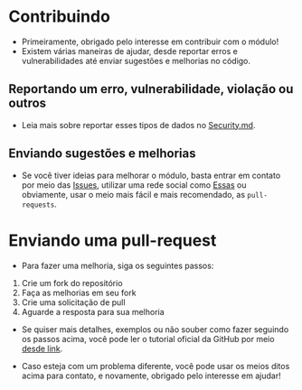 # Contribuindo
- Primeiramente, obrigado pelo interesse em contribuir com o módulo!
- Existem várias maneiras de ajudar, desde reportar erros e vulnerabilidades até enviar sugestões e melhorias no código.

## Reportando um erro, vulnerabilidade, violação ou outros
- Leia mais sobre reportar esses tipos de dados no [Security.md](https://github.com/KillovSky/Trendings/blob/main/.github/SECURITY.md).

## Enviando sugestões e melhorias
- Se você tiver ideias para melhorar o módulo, basta entrar em contato por meio das [Issues](https://github.com/KillovSky/Trendings/issues?q=), utilizar uma rede social como [Essas](https://github.com/KillovSky#-social) ou obviamente, usar o meio mais fácil e mais recomendado, as `pull-requests`.

# Enviando uma pull-request
- Para fazer uma melhoria, siga os seguintes passos:

1. Crie um fork do repositório
2. Faça as melhorias em seu fork
3. Crie uma solicitação de pull
4. Aguarde a resposta para sua melhoria

- Se quiser mais detalhes, exemplos ou não souber como fazer seguindo os passos acima, você pode ler o tutorial oficial da GitHub por meio [desde link](https://docs.github.com/pt/pull-requests/collaborating-with-pull-requests/proposing-changes-to-your-work-with-pull-requests/creating-a-pull-request).

- Caso esteja com um problema diferente, você pode usar os meios ditos acima para contato, e novamente, obrigado pelo interesse em ajudar!